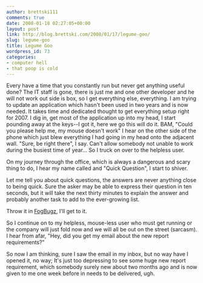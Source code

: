 ```yaml
---
author: brettski111
comments: true
date: 2008-01-18 02:27:05+00:00
layout: post
link: http://blog.brettski.com/2008/01/17/legume-goo/
slug: legume-goo
title: Legume Goo
wordpress_id: 73
categories:
- computer hell
- that poop is cold
---
```


Every have a time that you constantly run but never get anything useful done?  The IT staff is gone, there is just me and one other developer and he will not work out side is box, so I get everything else, everything.  I am trying to update an application which hasn't been used in two years and is now needed.  It takes time and dedicated thought to get everything setup right for 2007.  I dig in, get most of the application up into my head, I start pounding away at the keys--I got it, here we go this will do it.  BAM, "Could you please help me, my mouse doesn't work" I hear on the other side of the phone which just blew everything I had going in my head onto the adjacent wall.
"Sure, be right there", I say.  Can't allow somebody not unable to work during the busiest time of year... So I truck on over to the helpless user.

On my journey through the office, which is always a dangerous and scary thing to do, I hear my name called and "Quick Question", I start to shiver.

Let me tell you about quick questions, the answers are never anything close to being quick.  Sure the asker may be able to express their question in ten seconds, but it will take the next thirty minutes to explain the answer and probably another task to add to the ever-growing list.

Throw it in [FogBugz](http://www.fogcreek.com/fogbugz), I'll get to it.

So I continue on to my helpless, mouse-less user who must get running or the company will just fold now and we will all be out on the street (sarcasm).  I hear from afar, "Hey, did you get my email about the new report requirements?"

So now I am thinking, sure I saw the email in my inbox, but no way have I opened it, no way; It's just too depressing to see some huge new report requirement, which somebody surely new about two months ago and is now given to me one week before in needs to be delivered, ugh.

